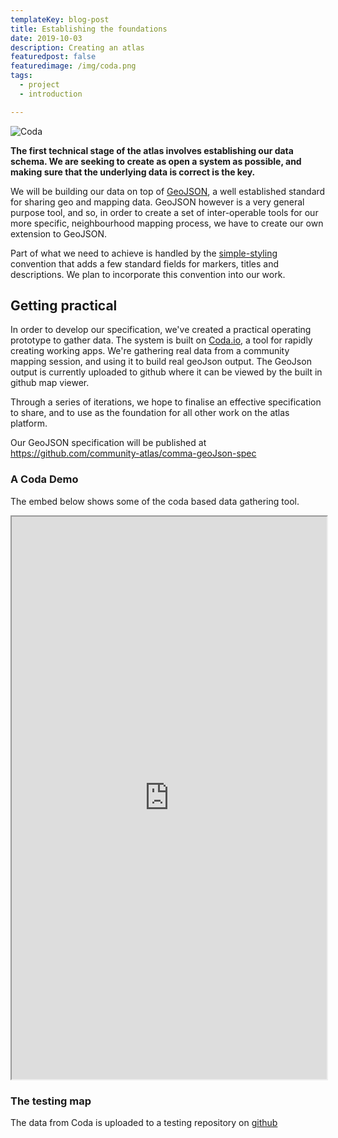```yaml
---
templateKey: blog-post
title: Establishing the foundations
date: 2019-10-03
description: Creating an atlas
featuredpost: false
featuredimage: /img/coda.png
tags: 
  - project
  - introduction

---
```

![Coda](/img/coda.png)

**The first technical stage of the atlas involves establishing our data schema. We are seeking to create as open a system as possible, and making sure that the underlying data is correct is the key.**

We will be building our data on top of [GeoJSON](https://tools.ietf.org/html/rfc7946), a well established standard for sharing geo and mapping data. GeoJSON however is a very general purpose tool, and so, in order to create a set of inter-operable tools for our more specific, neighbourhood mapping process, we have to create our own extension to GeoJSON.

Part of what we need to achieve is handled by the [simple-styling](https://github.com/mapbox/simplestyle-spec) convention that adds a few standard fields for markers, titles and descriptions. We plan to incorporate this convention into our work.

## Getting practical

In order to develop our specification, we've created a practical operating prototype to gather data. The system is built on [Coda.io](https://coda.io), a tool for rapidly creating working apps. We're gathering real data from a community mapping session, and using it to build real geoJson output. The GeoJson output is currently uploaded to github where it can be viewed by the built in github map viewer.

Through a series of iterations, we hope to finalise an effective specification to share, and to use as the foundation for all other work on the atlas platform.

Our GeoJSON specification will be published at https://github.com/community-atlas/comma-geoJson-spec

### A Coda Demo

The embed below shows some of the coda based data gathering tool. 

<iframe src="https://coda.io/embed/g6LILBHNmE/_suH0X?viewMode=embedplay&hideSections=true" width=900 height=900 style="max-width: 100%;" allow="fullscreen"></iframe>

### The testing map

The data from Coda is uploaded to a testing repository on [github](https://github.com/the-greenman/community-atlas/blob/master/geojson/atlas1.geojson)


